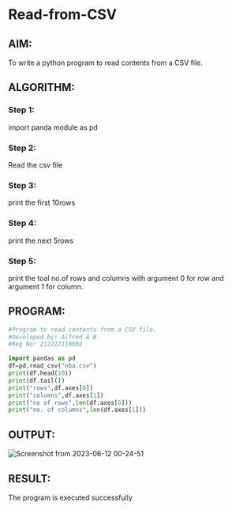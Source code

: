 # Read-from-CSV
## AIM:

To write a python program to read contents from a CSV file.

## ALGORITHM:
### Step 1:
import panda module as pd

### Step 2:
Read the csv file

### Step 3:
print the first 10rows

### Step 4:
print the next 5rows

### Step 5:
print the toal no.of rows and columns with argument 0 for row and argument 1 for column.

## PROGRAM:
```python
#Program to read contents from a CSV file.
#Developed by: Alfred A B
#Reg No: 212222110002

import pandas as pd
df=pd.read_csv("nba.csv")
print(df.head(10))
print(df.tail())
print("rows",df.axes[0])
print("columns",df.axes[1])
print("no of rows",len(df.axes[0]))
print("no. of columns",len(df.axes[1]))
```

## OUTPUT:
![Screenshot from 2023-06-12 00-24-51](https://github.com/Alfredsec/Read-from-CSV/assets/120621608/ecaebe45-cb45-4ecf-b334-4bb3e23ccb4b)

## RESULT:
The program is executed successfully
